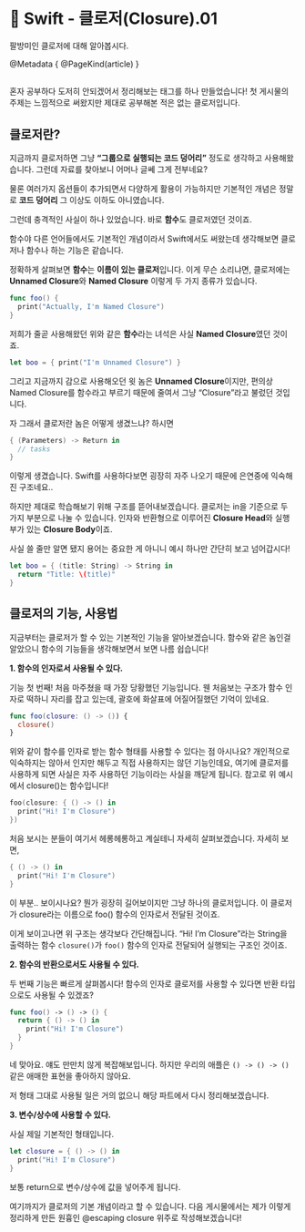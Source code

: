 # 🍎 Swift - 클로저(Closure).01

팔방미인 클로저에 대해 알아봅시다.

@Metadata {
  @PageKind(article)
}

##

혼자 공부하다 도저히 안되겠어서 정리해보는 태그를 하나 만들었습니다!
첫 게시물의 주제는 느낌적으로 써왔지만 제대로 공부해본 적은 없는 클로저입니다.

## 클로저란?

지금까지 클로저하면 그냥 **“그룹으로 실행되는 코드 덩어리”** 정도로 생각하고 사용해왔습니다.
그런데 자료를 찾아보니 어머나 글쎄 그게 전부네요?

물론 여러가지 옵션들이 추가되면서 다양하게 활용이 가능하지만 기본적인 개념은 정말로 **코드 덩어리** 그 이상도 이하도 아니였습니다.

그런데 충격적인 사실이 하나 있었습니다.
바로 **함수**도 클로저였던 것이죠.

함수야 다른 언어들에서도 기본적인 개념이라서 Swift에서도 써왔는데 생각해보면 클로저나 함수나 하는 기능은 같습니다.

정확하게 살펴보면 **함수**는 **이름이 있는 클로저**입니다.
이게 무슨 소리냐면, 클로저에는 **Unnamed Closure**와 **Named Closure** 이렇게 두 가지 종류가 있습니다.

```swift
func foo() {
  print("Actually, I'm Named Closure")
}
```

저희가 줄곧 사용해왔던 위와 같은 **함수**라는 녀석은 사실 **Named Closure**였던 것이죠.

```swift
let boo = { print("I'm Unnamed Closure") }
```

그리고 지금까지 감으로 사용해오던 윗 놈은 **Unnamed Closure**이지만, 편의상 Named Closure를 함수라고 부르기 때문에 줄여서 그냥 “Closure”라고 불렀던 것입니다.

자 그래서 클로저란 놈은 어떻게 생겼느냐? 하시면

```swift
{ (Parameters) -> Return in
  // tasks
}
```

이렇게 생겼습니다. Swift를 사용하다보면 굉장히 자주 나오기 때문에 은연중에 익숙해진 구조네요..

하지만 제대로 학습해보기 위해 구조를 뜯어내보겠습니다. 클로저는 in을 기준으로 두 가지 부분으로 나눌 수 있습니다.
인자와 반환형으로 이루어진 **Closure Head**와 실행부가 있는 **Closure Body**이죠.

사실 쓸 줄만 알면 됐지 용어는 중요한 게 아니니 예시 하나만 간단히 보고 넘어갑시다!

```swift
let boo = { (title: String) -> String in 
  return "Title: \(title)"
}
```

## 클로저의 기능, 사용법

지금부터는 클로저가 할 수 있는 기본적인 기능을 알아보겠습니다. 함수와 같은 놈인걸 알았으니 함수의 기능들을 생각해보면서 보면 나름 쉽습니다!

**1. 함수의 인자로서 사용될 수 있다.**

기능 첫 번째! 처음 마주쳤을 때 가장 당황했던 기능입니다. 웬 처음보는 구조가 함수 인자로 떡하니 자리를 잡고 있는데, 괄호에 화살표에 어질어질했던 기억이 있네요.

```swift
func foo(closure: () -> ()) {
  closure()
}
```

위와 같이 함수를 인자로 받는 함수 형태를 사용할 수 있다는 점 아시나요? 개인적으로 익숙하지는 않아서 인지만 해두고 직접 사용하지는 않던 기능인데요, 여기에 클로저를 사용하게 되면 사실은 자주 사용하던 기능이라는 사실을 깨닫게 됩니다. 참고로 위 예시에서 closure()는 함수입니다!

```swift
foo(closure: { () -> () in
  print("Hi! I'm Closure")
})
```

처음 보시는 분들이 여기서 헤롱헤롱하고 계실테니 자세히 살펴보겠습니다. 자세히 보면,

```swift
{ () -> () in
  print("Hi! I'm Closure")
}
```

이 부분.. 보이시나요? 뭔가 굉장히 길어보이지만 그냥 하나의 클로저입니다. 이 클로저가 closure라는 이름으로 foo() 함수의 인자로서 전달된 것이죠.

이게 보이고나면 위 구조는 생각보다 간단해집니다. “Hi! I’m Closure”라는 String을 출력하는 함수 `closure()`가 `foo()` 함수의 인자로 전달되어 실행되는 구조인 것이죠.

**2. 함수의 반환으로서도 사용될 수 있다.**

두 번째 기능은 빠르게 살펴봅시다! 함수의 인자로 클로저를 사용할 수 있다면 반환 타입으로도 사용될 수 있겠죠?

```swift
func foo() -> () -> () {
  return { () -> () in
    print("Hi! I'm Closure")
  }
}
```

네 맞아요. 얘도 만만치 않게 복잡해보입니다. 하지만 우리의 애플은 `() -> () -> ()` 같은 애매한 표현을 좋아하지 않아요.

저 형태 그대로 사용될 일은 거의 없으니 해당 파트에서 다시 정리해보겠습니다.

**3. 변수/상수에 사용할 수 있다.**

사실 제일 기본적인 형태입니다.

```swift
let closure = { () -> () in
  print("Hi! I'm Closure")
}
```

보통 return으로 변수/상수에 값을 넣어주게 됩니다.

여기까지가 클로저의 기본 개념이라고 할 수 있습니다. 다음 게시물에서는 제가 이렇게 정리하게 만든 원흉인 @escaping closure 위주로 작성해보겠습니다!
